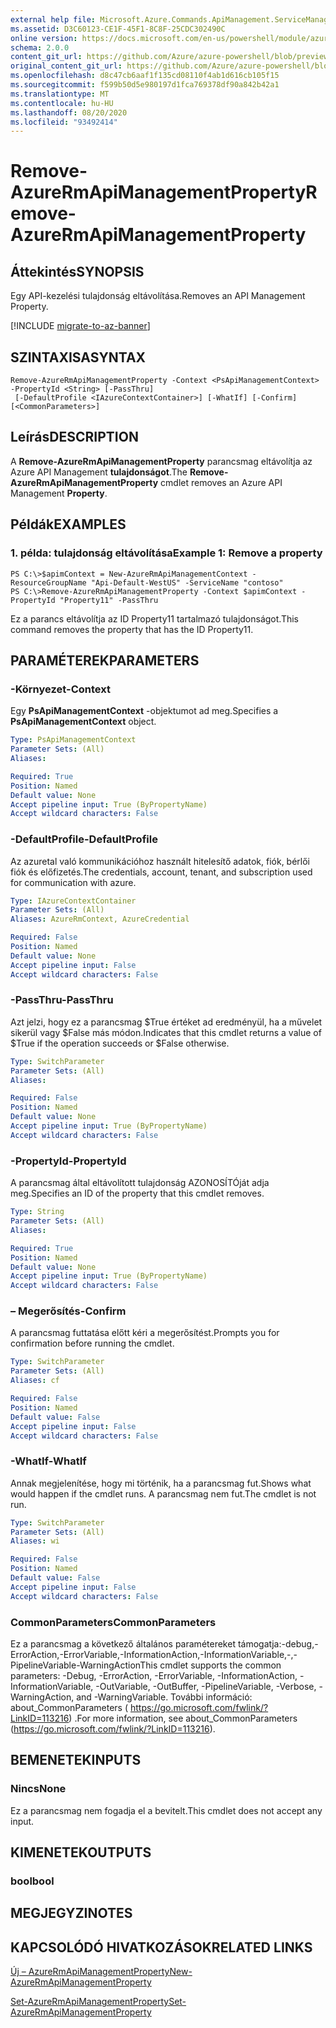 ```yaml
---
external help file: Microsoft.Azure.Commands.ApiManagement.ServiceManagement.dll-Help.xml
ms.assetid: D3C60123-CE1F-45F1-8C8F-25CDC302490C
online version: https://docs.microsoft.com/en-us/powershell/module/azurerm.apimanagement/remove-azurermapimanagementproperty
schema: 2.0.0
content_git_url: https://github.com/Azure/azure-powershell/blob/preview/src/ResourceManager/ApiManagement/Commands.ApiManagement/help/Remove-AzureRmApiManagementProperty.md
original_content_git_url: https://github.com/Azure/azure-powershell/blob/preview/src/ResourceManager/ApiManagement/Commands.ApiManagement/help/Remove-AzureRmApiManagementProperty.md
ms.openlocfilehash: d8c47cb6aaf1f135cd08110f4ab1d616cb105f15
ms.sourcegitcommit: f599b50d5e980197d1fca769378df90a842b42a1
ms.translationtype: MT
ms.contentlocale: hu-HU
ms.lasthandoff: 08/20/2020
ms.locfileid: "93492414"
---
```

# <span data-ttu-id="01e8b-101">Remove-AzureRmApiManagementProperty</span><span class="sxs-lookup"><span data-stu-id="01e8b-101">Remove-AzureRmApiManagementProperty</span></span>

## <span data-ttu-id="01e8b-102">Áttekintés</span><span class="sxs-lookup"><span data-stu-id="01e8b-102">SYNOPSIS</span></span>
<span data-ttu-id="01e8b-103">Egy API-kezelési tulajdonság eltávolítása.</span><span class="sxs-lookup"><span data-stu-id="01e8b-103">Removes an API Management Property.</span></span>

[!INCLUDE [migrate-to-az-banner](../../includes/migrate-to-az-banner.md)]

## <span data-ttu-id="01e8b-104">SZINTAXISA</span><span class="sxs-lookup"><span data-stu-id="01e8b-104">SYNTAX</span></span>

```
Remove-AzureRmApiManagementProperty -Context <PsApiManagementContext> -PropertyId <String> [-PassThru]
 [-DefaultProfile <IAzureContextContainer>] [-WhatIf] [-Confirm] [<CommonParameters>]
```

## <span data-ttu-id="01e8b-105">Leírás</span><span class="sxs-lookup"><span data-stu-id="01e8b-105">DESCRIPTION</span></span>
<span data-ttu-id="01e8b-106">A **Remove-AzureRmApiManagementProperty** parancsmag eltávolítja az Azure API Management **tulajdonságot**.</span><span class="sxs-lookup"><span data-stu-id="01e8b-106">The **Remove-AzureRmApiManagementProperty** cmdlet removes an Azure API Management **Property**.</span></span>

## <span data-ttu-id="01e8b-107">Példák</span><span class="sxs-lookup"><span data-stu-id="01e8b-107">EXAMPLES</span></span>

### <span data-ttu-id="01e8b-108">1. példa: tulajdonság eltávolítása</span><span class="sxs-lookup"><span data-stu-id="01e8b-108">Example 1: Remove a property</span></span>
```
PS C:\>$apimContext = New-AzureRmApiManagementContext -ResourceGroupName "Api-Default-WestUS" -ServiceName "contoso"
PS C:\>Remove-AzureRmApiManagementProperty -Context $apimContext -PropertyId "Property11" -PassThru
```

<span data-ttu-id="01e8b-109">Ez a parancs eltávolítja az ID Property11 tartalmazó tulajdonságot.</span><span class="sxs-lookup"><span data-stu-id="01e8b-109">This command removes the property that has the ID Property11.</span></span>

## <span data-ttu-id="01e8b-110">PARAMÉTEREK</span><span class="sxs-lookup"><span data-stu-id="01e8b-110">PARAMETERS</span></span>

### <span data-ttu-id="01e8b-111">-Környezet</span><span class="sxs-lookup"><span data-stu-id="01e8b-111">-Context</span></span>
<span data-ttu-id="01e8b-112">Egy **PsApiManagementContext** -objektumot ad meg.</span><span class="sxs-lookup"><span data-stu-id="01e8b-112">Specifies a **PsApiManagementContext** object.</span></span>

```yaml
Type: PsApiManagementContext
Parameter Sets: (All)
Aliases: 

Required: True
Position: Named
Default value: None
Accept pipeline input: True (ByPropertyName)
Accept wildcard characters: False
```

### <span data-ttu-id="01e8b-113">-DefaultProfile</span><span class="sxs-lookup"><span data-stu-id="01e8b-113">-DefaultProfile</span></span>
<span data-ttu-id="01e8b-114">Az azuretal való kommunikációhoz használt hitelesítő adatok, fiók, bérlői fiók és előfizetés.</span><span class="sxs-lookup"><span data-stu-id="01e8b-114">The credentials, account, tenant, and subscription used for communication with azure.</span></span>
 
```yaml
Type: IAzureContextContainer
Parameter Sets: (All)
Aliases: AzureRmContext, AzureCredential

Required: False
Position: Named
Default value: None
Accept pipeline input: False
Accept wildcard characters: False
```

### <span data-ttu-id="01e8b-115">-PassThru</span><span class="sxs-lookup"><span data-stu-id="01e8b-115">-PassThru</span></span>
<span data-ttu-id="01e8b-116">Azt jelzi, hogy ez a parancsmag $True értéket ad eredményül, ha a művelet sikerül vagy $False más módon.</span><span class="sxs-lookup"><span data-stu-id="01e8b-116">Indicates that this cmdlet returns a value of $True if the operation succeeds or $False otherwise.</span></span>

```yaml
Type: SwitchParameter
Parameter Sets: (All)
Aliases: 

Required: False
Position: Named
Default value: None
Accept pipeline input: True (ByPropertyName)
Accept wildcard characters: False
```

### <span data-ttu-id="01e8b-117">-PropertyId</span><span class="sxs-lookup"><span data-stu-id="01e8b-117">-PropertyId</span></span>
<span data-ttu-id="01e8b-118">A parancsmag által eltávolított tulajdonság AZONOSÍTÓját adja meg.</span><span class="sxs-lookup"><span data-stu-id="01e8b-118">Specifies an ID of the property that this cmdlet removes.</span></span>

```yaml
Type: String
Parameter Sets: (All)
Aliases: 

Required: True
Position: Named
Default value: None
Accept pipeline input: True (ByPropertyName)
Accept wildcard characters: False
```

### <span data-ttu-id="01e8b-119">– Megerősítés</span><span class="sxs-lookup"><span data-stu-id="01e8b-119">-Confirm</span></span>
<span data-ttu-id="01e8b-120">A parancsmag futtatása előtt kéri a megerősítést.</span><span class="sxs-lookup"><span data-stu-id="01e8b-120">Prompts you for confirmation before running the cmdlet.</span></span>

```yaml
Type: SwitchParameter
Parameter Sets: (All)
Aliases: cf

Required: False
Position: Named
Default value: False
Accept pipeline input: False
Accept wildcard characters: False
```

### <span data-ttu-id="01e8b-121">-WhatIf</span><span class="sxs-lookup"><span data-stu-id="01e8b-121">-WhatIf</span></span>
<span data-ttu-id="01e8b-122">Annak megjelenítése, hogy mi történik, ha a parancsmag fut.</span><span class="sxs-lookup"><span data-stu-id="01e8b-122">Shows what would happen if the cmdlet runs.</span></span>
<span data-ttu-id="01e8b-123">A parancsmag nem fut.</span><span class="sxs-lookup"><span data-stu-id="01e8b-123">The cmdlet is not run.</span></span>

```yaml
Type: SwitchParameter
Parameter Sets: (All)
Aliases: wi

Required: False
Position: Named
Default value: False
Accept pipeline input: False
Accept wildcard characters: False
```

### <span data-ttu-id="01e8b-124">CommonParameters</span><span class="sxs-lookup"><span data-stu-id="01e8b-124">CommonParameters</span></span>
<span data-ttu-id="01e8b-125">Ez a parancsmag a következő általános paramétereket támogatja:-debug,-ErrorAction,-ErrorVariable,-InformationAction,-InformationVariable,-,-PipelineVariable-WarningAction</span><span class="sxs-lookup"><span data-stu-id="01e8b-125">This cmdlet supports the common parameters: -Debug, -ErrorAction, -ErrorVariable, -InformationAction, -InformationVariable, -OutVariable, -OutBuffer, -PipelineVariable, -Verbose, -WarningAction, and -WarningVariable.</span></span> <span data-ttu-id="01e8b-126">További információ: about_CommonParameters ( https://go.microsoft.com/fwlink/?LinkID=113216) .</span><span class="sxs-lookup"><span data-stu-id="01e8b-126">For more information, see about_CommonParameters (https://go.microsoft.com/fwlink/?LinkID=113216).</span></span>

## <span data-ttu-id="01e8b-127">BEMENETEK</span><span class="sxs-lookup"><span data-stu-id="01e8b-127">INPUTS</span></span>

### <span data-ttu-id="01e8b-128">Nincs</span><span class="sxs-lookup"><span data-stu-id="01e8b-128">None</span></span>
<span data-ttu-id="01e8b-129">Ez a parancsmag nem fogadja el a bevitelt.</span><span class="sxs-lookup"><span data-stu-id="01e8b-129">This cmdlet does not accept any input.</span></span>

## <span data-ttu-id="01e8b-130">KIMENETEK</span><span class="sxs-lookup"><span data-stu-id="01e8b-130">OUTPUTS</span></span>

### <span data-ttu-id="01e8b-131">bool</span><span class="sxs-lookup"><span data-stu-id="01e8b-131">bool</span></span>

## <span data-ttu-id="01e8b-132">MEGJEGYZI</span><span class="sxs-lookup"><span data-stu-id="01e8b-132">NOTES</span></span>

## <span data-ttu-id="01e8b-133">KAPCSOLÓDÓ HIVATKOZÁSOK</span><span class="sxs-lookup"><span data-stu-id="01e8b-133">RELATED LINKS</span></span>

[<span data-ttu-id="01e8b-134">Új – AzureRmApiManagementProperty</span><span class="sxs-lookup"><span data-stu-id="01e8b-134">New-AzureRmApiManagementProperty</span></span>](./New-AzureRmApiManagementProperty.md)

[<span data-ttu-id="01e8b-135">Set-AzureRmApiManagementProperty</span><span class="sxs-lookup"><span data-stu-id="01e8b-135">Set-AzureRmApiManagementProperty</span></span>](./Set-AzureRmApiManagementProperty.md)


